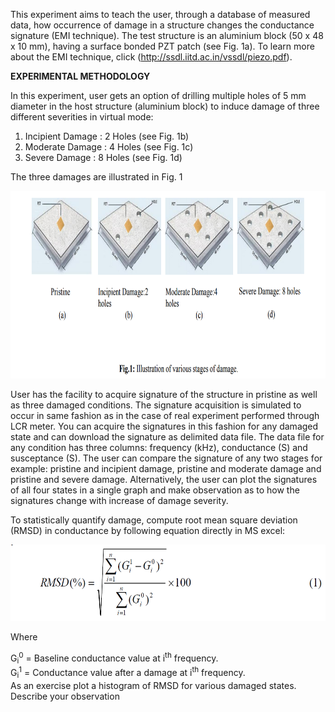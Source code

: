 
This experiment aims to teach the user, through a database of measured data, how occurrence of damage in a structure changes the conductance signature (EMI technique).
The test structure is an aluminium block (50 x 48 x 10 mm), having a surface bonded PZT patch (see Fig. 1a). To learn more about the EMI technique, click (<a href="http://ssdl.iitd.ac.in/vssdl/piezo.pdf" target="_blank">http://ssdl.iitd.ac.in/vssdl/piezo.pdf</a>).

**EXPERIMENTAL METHODOLOGY**

In this experiment, user gets an option of drilling multiple holes of 5 mm diameter in the host structure (aluminium block) to induce damage of three different severities in virtual mode:
1. Incipient Damage : 2 Holes (see Fig. 1b)
2. Moderate Damage : 4 Holes (see Fig. 1c)
3. Severe Damage : 8 Holes (see Fig. 1d)

The three damages are illustrated in Fig. 1
 
<img src="images/th1.png" height="300px" />

User has the facility to acquire signature of the structure in pristine as well as three damaged conditions. The signature acquisition is simulated to occur in same fashion as in the case of real experiment performed through LCR meter. You can acquire the signatures in this fashion for any damaged state and can download the signature as delimited data file. The data file for any condition has three columns: frequency (kHz), conductance (S) and susceptance (S). The user can compare the signature of any two stages for example: pristine and incipient damage, pristine and moderate damage and pristine and severe damage. Alternatively, the user can plot the signatures of all four states in a single graph and make observation as to how the signatures change with increase of damage severity.


To statistically quantify damage, compute root mean square deviation (RMSD) in conductance by following equation directly in MS excel:

<centerr><img src="images/th2.png" height="122px"/></center>

Where

G<sub>i</sub><sup>0</sup> = Baseline conductance value at i<sup>th</sup> frequency.<br>
G<sub>i</sub><sup>1</sup> = Conductance value after a damage at i<sup>th</sup> frequency.<br>
As an exercise plot a histogram of RMSD for various damaged states. Describe your observation<br>

